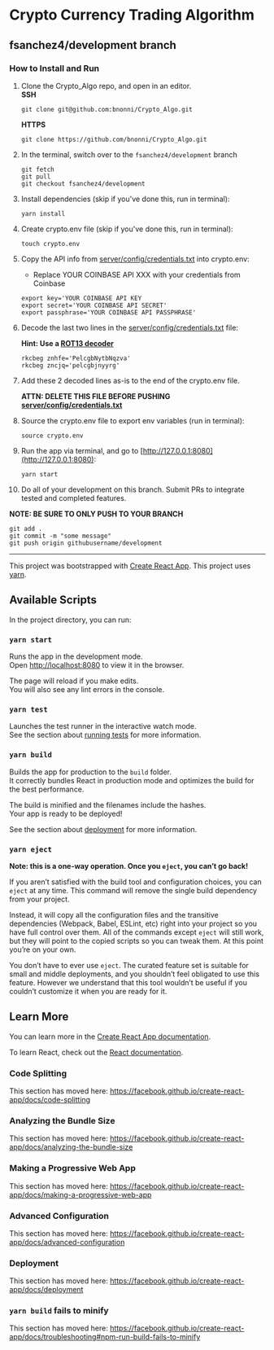 # Crypto Currency Trading Algorithm
## fsanchez4/development branch
### How to Install and Run

1. Clone the Crypto_Algo repo, and open in an editor. <br/>
   **SSH**

    ```
    git clone git@github.com:bnonni/Crypto_Algo.git
    ```

    **HTTPS**

    ```
    git clone https://github.com/bnonni/Crypto_Algo.git
    ```

2. In the terminal, switch over to the ```fsanchez4/development``` branch<br/>
    ```
    git fetch
    git pull
    git checkout fsanchez4/development
    ```

2. Install dependencies (skip if you've done this, run in terminal):
    ```
    yarn install
    ```

3. Create crypto.env file (skip if you've done this, run in terminal):
    ```
    touch crypto.env
    ```

4. Copy the API info from [server/config/credentials.txt](./server/config/credentials.txt) into crypto.env:
    - Replace YOUR COINBASE API XXX with your credentials from Coinbase
    ```
    export key='YOUR COINBASE API KEY
    export secret='YOUR COINBASE API SECRET'
    export passphrase='YOUR COINBASE API PASSPHRASE'
    ```

5. Decode the last two lines in the [server/config/credentials.txt](./server/config/credentials.txt) file:
    
    **Hint: Use a [ROT13 decoder](https://rot13.com/)**
    ```
    rkcbeg znhfe='PelcgbNytbNqzva'
    rkcbeg zncjq='pelcgbjnyyrg'
    ```

6. Add these 2 decoded lines as-is to the end of the crypto.env file.
    
    **ATTN: DELETE THIS FILE BEFORE PUSHING [server/config/credentials.txt](./server/config/credentials.txt)**

7. Source the crypto.env file to export env variables (run in terminal):
    ```
    source crypto.env
    ```

8. Run the app via terminal, and go to [http://127.0.0.1:8080](http://127.0.0.1:8080):
    ```
    yarn start
    ```

9. Do all of your development on this branch. Submit PRs to integrate tested and completed features.

**NOTE: BE SURE TO ONLY PUSH TO YOUR BRANCH**

```
git add .
git commit -m "some message"
git push origin githubusername/development
```
______________________________________________________________________________________________________
This project was bootstrapped with [Create React App](https://github.com/facebook/create-react-app).
This project uses [yarn](https://yarnpkg.com/en/).

## Available Scripts

In the project directory, you can run:

### `yarn start`

Runs the app in the development mode.<br />
Open [http://localhost:8080](http://localhost:8080) to view it in the browser.

The page will reload if you make edits.<br />
You will also see any lint errors in the console.

### `yarn test`

Launches the test runner in the interactive watch mode.<br />
See the section about [running tests](https://facebook.github.io/create-react-app/docs/running-tests) for more information.

### `yarn build`

Builds the app for production to the `build` folder.<br />
It correctly bundles React in production mode and optimizes the build for the best performance.

The build is minified and the filenames include the hashes.<br />
Your app is ready to be deployed!

See the section about [deployment](https://facebook.github.io/create-react-app/docs/deployment) for more information.

### `yarn eject`

**Note: this is a one-way operation. Once you `eject`, you can’t go back!**

If you aren’t satisfied with the build tool and configuration choices, you can `eject` at any time. This command will remove the single build dependency from your project.

Instead, it will copy all the configuration files and the transitive dependencies (Webpack, Babel, ESLint, etc) right into your project so you have full control over them. All of the commands except `eject` will still work, but they will point to the copied scripts so you can tweak them. At this point you’re on your own.

You don’t have to ever use `eject`. The curated feature set is suitable for small and middle deployments, and you shouldn’t feel obligated to use this feature. However we understand that this tool wouldn’t be useful if you couldn’t customize it when you are ready for it.

## Learn More

You can learn more in the [Create React App documentation](https://facebook.github.io/create-react-app/docs/getting-started).

To learn React, check out the [React documentation](https://reactjs.org/).

### Code Splitting

This section has moved here: https://facebook.github.io/create-react-app/docs/code-splitting

### Analyzing the Bundle Size

This section has moved here: https://facebook.github.io/create-react-app/docs/analyzing-the-bundle-size

### Making a Progressive Web App

This section has moved here: https://facebook.github.io/create-react-app/docs/making-a-progressive-web-app

### Advanced Configuration

This section has moved here: https://facebook.github.io/create-react-app/docs/advanced-configuration

### Deployment

This section has moved here: https://facebook.github.io/create-react-app/docs/deployment

### `yarn build` fails to minify

This section has moved here: https://facebook.github.io/create-react-app/docs/troubleshooting#npm-run-build-fails-to-minify
